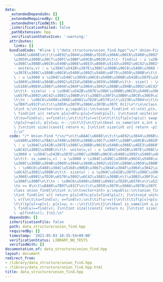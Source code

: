 ```yaml
---
data:
  _extendedDependsOn: []
  _extendedRequiredBy: []
  _extendedVerifiedWith: []
  _isVerificationFailed: false
  _pathExtension: hpp
  _verificationStatusIcon: ':warning:'
  attributes:
    links: []
  bundledCode: "#line 1 \"data_structure/union_find.hpp\"\n/* Union-Find */\n/*\n\t\
    \u8AAC\u660E\n\t\t\u4E92\u3044\u306B\u7D20\u306A\u96C6\u5408\u3092\u7BA1\u7406\
    \u3059\u308B\u30C7\u30FC\u30BF\u69CB\u9020\n\t\t- find(u) : u \u304C\u542B\u307E\
    \u308C\u308B\u96C6\u5408\u306E\u4EE3\u8868\u5143\u3092\u6C42\u3081\u308B\n\t\t\
    - unite(u,v) : u \u304C\u542B\u307E\u308C\u308B\u96C6\u5408\u3068 v \u304C\u542B\
    \u307E\u308C\u308B\u96C6\u5408\u3092\u5408\u4F75\u3059\u308B\n\t\t- is_same(u,v)\
    \ : u \u3068 v \u304C\u540C\u3058\u96C6\u5408\u306B\u542B\u307E\u308C\u308B\u304B\
    \u3069\u3046\u304B\u3092\u5224\u5B9A\u3059\u308B\n\t\t- size() : \u96C6\u5408\u304C\
    \u5168\u90E8\u3067\u3044\u304F\u3064\u3042\u308B\u304B\u3092\u6C42\u3081\u308B\
    \n\t\t- size(u) : u \u304C\u542B\u307E\u308C\u308B\u96C6\u5408\u306E\u8981\u7D20\
    \u6570\u3092\u6C42\u3081\u308B\n\t\u30B3\u30F3\u30B9\u30C8\u30E9\u30AF\u30BF\n\
    \t\tn : \u96C6\u5408\u306E\u8981\u7D20\u6570\n\t\u5236\u7D04\n\t\tn >= 0\n\t\u8A08\
    \u7B97\u91CF\n\t\t\u3059\u3079\u3066\u307B\u307C O(1)\n*/\n\nclass union_find{\n\
    \tint n;\n\tvector<int> p;\npublic:\n\tunion_find(int n):n(n),p(n,-1){}\n\tint\
    \ find(int u){ return p[u]<0?u:p[u]=find(p[u]); }\n\tvoid unite(int u,int v){\n\
    \t\tu=find(u); v=find(v);\n\t\tif(u!=v){\n\t\t\tif(p[v]<p[u]) swap(u,v);\n\t\t\
    \tp[u]+=p[v]; p[v]=u; n--;\n\t\t}\n\t}\n\tbool is_same(int u,int v){ return find(u)==find(v);\
    \ }\n\tint size()const{ return n; }\n\tint size(int u){ return -p[find(u)]; }\n\
    };\n"
  code: "/* Union-Find */\n/*\n\t\u8AAC\u660E\n\t\t\u4E92\u3044\u306B\u7D20\u306A\u96C6\
    \u5408\u3092\u7BA1\u7406\u3059\u308B\u30C7\u30FC\u30BF\u69CB\u9020\n\t\t- find(u)\
    \ : u \u304C\u542B\u307E\u308C\u308B\u96C6\u5408\u306E\u4EE3\u8868\u5143\u3092\
    \u6C42\u3081\u308B\n\t\t- unite(u,v) : u \u304C\u542B\u307E\u308C\u308B\u96C6\u5408\
    \u3068 v \u304C\u542B\u307E\u308C\u308B\u96C6\u5408\u3092\u5408\u4F75\u3059\u308B\
    \n\t\t- is_same(u,v) : u \u3068 v \u304C\u540C\u3058\u96C6\u5408\u306B\u542B\u307E\
    \u308C\u308B\u304B\u3069\u3046\u304B\u3092\u5224\u5B9A\u3059\u308B\n\t\t- size()\
    \ : \u96C6\u5408\u304C\u5168\u90E8\u3067\u3044\u304F\u3064\u3042\u308B\u304B\u3092\
    \u6C42\u3081\u308B\n\t\t- size(u) : u \u304C\u542B\u307E\u308C\u308B\u96C6\u5408\
    \u306E\u8981\u7D20\u6570\u3092\u6C42\u3081\u308B\n\t\u30B3\u30F3\u30B9\u30C8\u30E9\
    \u30AF\u30BF\n\t\tn : \u96C6\u5408\u306E\u8981\u7D20\u6570\n\t\u5236\u7D04\n\t\
    \tn >= 0\n\t\u8A08\u7B97\u91CF\n\t\t\u3059\u3079\u3066\u307B\u307C O(1)\n*/\n\n\
    class union_find{\n\tint n;\n\tvector<int> p;\npublic:\n\tunion_find(int n):n(n),p(n,-1){}\n\
    \tint find(int u){ return p[u]<0?u:p[u]=find(p[u]); }\n\tvoid unite(int u,int\
    \ v){\n\t\tu=find(u); v=find(v);\n\t\tif(u!=v){\n\t\t\tif(p[v]<p[u]) swap(u,v);\n\
    \t\t\tp[u]+=p[v]; p[v]=u; n--;\n\t\t}\n\t}\n\tbool is_same(int u,int v){ return\
    \ find(u)==find(v); }\n\tint size()const{ return n; }\n\tint size(int u){ return\
    \ -p[find(u)]; }\n};\n"
  dependsOn: []
  isVerificationFile: false
  path: data_structure/union_find.hpp
  requiredBy: []
  timestamp: '2021-05-03 18:35:54+09:00'
  verificationStatus: LIBRARY_NO_TESTS
  verifiedWith: []
documentation_of: data_structure/union_find.hpp
layout: document
redirect_from:
- /library/data_structure/union_find.hpp
- /library/data_structure/union_find.hpp.html
title: data_structure/union_find.hpp
---
```

